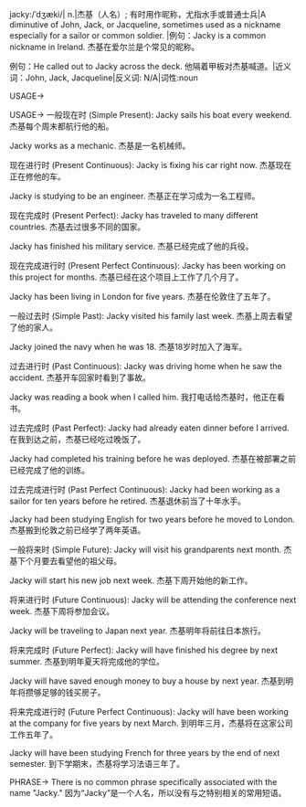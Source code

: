 jacky:/ˈdʒæki/| n.|杰基（人名）; 有时用作昵称，尤指水手或普通士兵|A diminutive of John, Jack, or Jacqueline, sometimes used as a nickname especially for a sailor or common soldier. |例句：Jacky is a common nickname in Ireland.  杰基在爱尔兰是个常见的昵称。

例句：He called out to Jacky across the deck. 他隔着甲板对杰基喊道。|近义词：John, Jack, Jacqueline|反义词: N/A|词性:noun


USAGE->

USAGE->
一般现在时 (Simple Present):
Jacky sails his boat every weekend. 杰基每个周末都航行他的船。

Jacky works as a mechanic. 杰基是一名机械师。


现在进行时 (Present Continuous):
Jacky is fixing his car right now. 杰基现在正在修他的车。

Jacky is studying to be an engineer.  杰基正在学习成为一名工程师。


现在完成时 (Present Perfect):
Jacky has traveled to many different countries. 杰基去过很多不同的国家。

Jacky has finished his military service. 杰基已经完成了他的兵役。


现在完成进行时 (Present Perfect Continuous):
Jacky has been working on this project for months. 杰基已经在这个项目上工作了几个月了。

Jacky has been living in London for five years. 杰基在伦敦住了五年了。


一般过去时 (Simple Past):
Jacky visited his family last week. 杰基上周去看望了他的家人。

Jacky joined the navy when he was 18. 杰基18岁时加入了海军。


过去进行时 (Past Continuous):
Jacky was driving home when he saw the accident. 杰基开车回家时看到了事故。

Jacky was reading a book when I called him. 我打电话给杰基时，他正在看书。


过去完成时 (Past Perfect):
Jacky had already eaten dinner before I arrived. 在我到达之前，杰基已经吃过晚饭了。

Jacky had completed his training before he was deployed.  杰基在被部署之前已经完成了他的训练。


过去完成进行时 (Past Perfect Continuous):
Jacky had been working as a sailor for ten years before he retired. 杰基退休前当了十年水手。

Jacky had been studying English for two years before he moved to London. 杰基搬到伦敦之前已经学了两年英语。


一般将来时 (Simple Future):
Jacky will visit his grandparents next month. 杰基下个月要去看望他的祖父母。

Jacky will start his new job next week. 杰基下周开始他的新工作。


将来进行时 (Future Continuous):
Jacky will be attending the conference next week. 杰基下周将参加会议。

Jacky will be traveling to Japan next year.  杰基明年将前往日本旅行。


将来完成时 (Future Perfect):
Jacky will have finished his degree by next summer. 杰基到明年夏天将完成他的学位。

Jacky will have saved enough money to buy a house by next year. 杰基到明年将攒够足够的钱买房子。


将来完成进行时 (Future Perfect Continuous):
Jacky will have been working at the company for five years by next March. 到明年三月，杰基将在这家公司工作五年了。

Jacky will have been studying French for three years by the end of next semester. 到下学期末，杰基将学习法语三年了。


PHRASE->
There is no common phrase specifically associated with the name "Jacky." 因为“Jacky”是一个人名，所以没有与之特别相关的常用短语。
